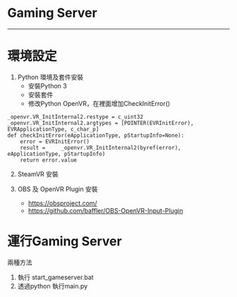 # Gaming Server
***
# 環境設定
1. Python 環境及套件安裝
    * 安裝Python 3
    * 安裝套件
    * 修改Python OpenVR，在裡面增加CheckInitError()
```
_openvr.VR_InitInternal2.restype = c_uint32
_openvr.VR_InitInternal2.argtypes = [POINTER(EVRInitError), EVRApplicationType, c_char_p]
def checkInitError(eApplicationType, pStartupInfo=None):
    error = EVRInitError()
    result =     _openvr.VR_InitInternal2(byref(error), eApplicationType, pStartupInfo)
    return error.value
```    
2. SteamVR 安裝

3. OBS 及 OpenVR Plugin 安裝
    * https://obsproject.com/
    * https://github.com/baffler/OBS-OpenVR-Input-Plugin


# 運行Gaming Server
兩種方法
1. 執行 start_gameserver.bat
2. 透過python 執行main.py





